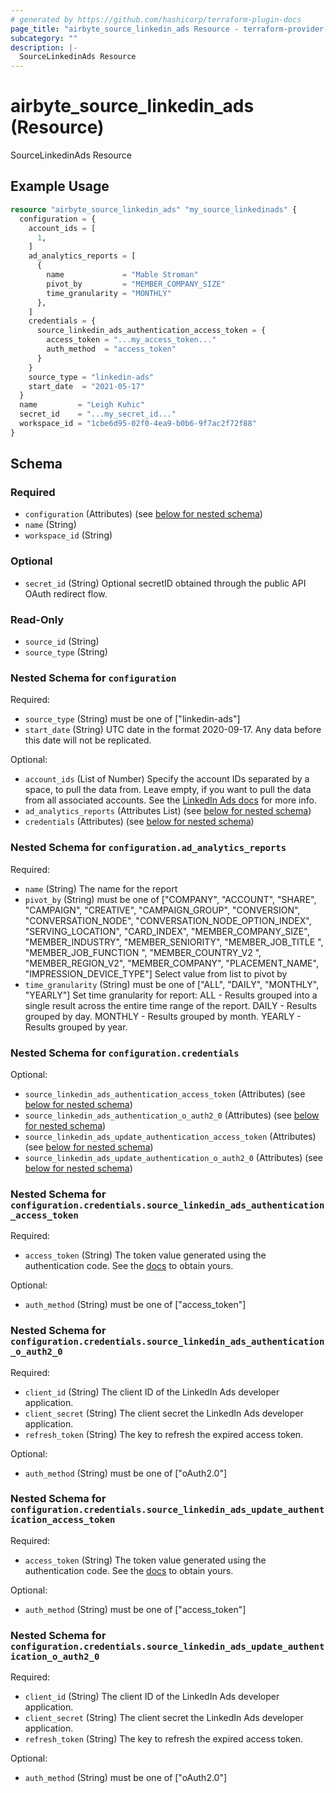 ```yaml
---
# generated by https://github.com/hashicorp/terraform-plugin-docs
page_title: "airbyte_source_linkedin_ads Resource - terraform-provider-airbyte"
subcategory: ""
description: |-
  SourceLinkedinAds Resource
---
```


# airbyte_source_linkedin_ads (Resource)

SourceLinkedinAds Resource

## Example Usage

```terraform
resource "airbyte_source_linkedin_ads" "my_source_linkedinads" {
  configuration = {
    account_ids = [
      1,
    ]
    ad_analytics_reports = [
      {
        name             = "Mable Stroman"
        pivot_by         = "MEMBER_COMPANY_SIZE"
        time_granularity = "MONTHLY"
      },
    ]
    credentials = {
      source_linkedin_ads_authentication_access_token = {
        access_token = "...my_access_token..."
        auth_method  = "access_token"
      }
    }
    source_type = "linkedin-ads"
    start_date  = "2021-05-17"
  }
  name         = "Leigh Kuhic"
  secret_id    = "...my_secret_id..."
  workspace_id = "1cbe6d95-02f0-4ea9-b0b6-9f7ac2f72f88"
}
```

<!-- schema generated by tfplugindocs -->
## Schema

### Required

- `configuration` (Attributes) (see [below for nested schema](#nestedatt--configuration))
- `name` (String)
- `workspace_id` (String)

### Optional

- `secret_id` (String) Optional secretID obtained through the public API OAuth redirect flow.

### Read-Only

- `source_id` (String)
- `source_type` (String)

<a id="nestedatt--configuration"></a>
### Nested Schema for `configuration`

Required:

- `source_type` (String) must be one of ["linkedin-ads"]
- `start_date` (String) UTC date in the format 2020-09-17. Any data before this date will not be replicated.

Optional:

- `account_ids` (List of Number) Specify the account IDs separated by a space, to pull the data from. Leave empty, if you want to pull the data from all associated accounts. See the <a href="https://www.linkedin.com/help/linkedin/answer/a424270/find-linkedin-ads-account-details?lang=en">LinkedIn Ads docs</a> for more info.
- `ad_analytics_reports` (Attributes List) (see [below for nested schema](#nestedatt--configuration--ad_analytics_reports))
- `credentials` (Attributes) (see [below for nested schema](#nestedatt--configuration--credentials))

<a id="nestedatt--configuration--ad_analytics_reports"></a>
### Nested Schema for `configuration.ad_analytics_reports`

Required:

- `name` (String) The name for the report
- `pivot_by` (String) must be one of ["COMPANY", "ACCOUNT", "SHARE", "CAMPAIGN", "CREATIVE", "CAMPAIGN_GROUP", "CONVERSION", "CONVERSATION_NODE", "CONVERSATION_NODE_OPTION_INDEX", "SERVING_LOCATION", "CARD_INDEX", "MEMBER_COMPANY_SIZE", "MEMBER_INDUSTRY", "MEMBER_SENIORITY", "MEMBER_JOB_TITLE ", "MEMBER_JOB_FUNCTION ", "MEMBER_COUNTRY_V2 ", "MEMBER_REGION_V2", "MEMBER_COMPANY", "PLACEMENT_NAME", "IMPRESSION_DEVICE_TYPE"]
Select value from list to pivot by
- `time_granularity` (String) must be one of ["ALL", "DAILY", "MONTHLY", "YEARLY"]
Set time granularity for report: 
ALL - Results grouped into a single result across the entire time range of the report.
DAILY - Results grouped by day.
MONTHLY - Results grouped by month.
YEARLY - Results grouped by year.


<a id="nestedatt--configuration--credentials"></a>
### Nested Schema for `configuration.credentials`

Optional:

- `source_linkedin_ads_authentication_access_token` (Attributes) (see [below for nested schema](#nestedatt--configuration--credentials--source_linkedin_ads_authentication_access_token))
- `source_linkedin_ads_authentication_o_auth2_0` (Attributes) (see [below for nested schema](#nestedatt--configuration--credentials--source_linkedin_ads_authentication_o_auth2_0))
- `source_linkedin_ads_update_authentication_access_token` (Attributes) (see [below for nested schema](#nestedatt--configuration--credentials--source_linkedin_ads_update_authentication_access_token))
- `source_linkedin_ads_update_authentication_o_auth2_0` (Attributes) (see [below for nested schema](#nestedatt--configuration--credentials--source_linkedin_ads_update_authentication_o_auth2_0))

<a id="nestedatt--configuration--credentials--source_linkedin_ads_authentication_access_token"></a>
### Nested Schema for `configuration.credentials.source_linkedin_ads_authentication_access_token`

Required:

- `access_token` (String) The token value generated using the authentication code. See the <a href="https://docs.airbyte.com/integrations/sources/linkedin-ads#authentication">docs</a> to obtain yours.

Optional:

- `auth_method` (String) must be one of ["access_token"]


<a id="nestedatt--configuration--credentials--source_linkedin_ads_authentication_o_auth2_0"></a>
### Nested Schema for `configuration.credentials.source_linkedin_ads_authentication_o_auth2_0`

Required:

- `client_id` (String) The client ID of the LinkedIn Ads developer application.
- `client_secret` (String) The client secret the LinkedIn Ads developer application.
- `refresh_token` (String) The key to refresh the expired access token.

Optional:

- `auth_method` (String) must be one of ["oAuth2.0"]


<a id="nestedatt--configuration--credentials--source_linkedin_ads_update_authentication_access_token"></a>
### Nested Schema for `configuration.credentials.source_linkedin_ads_update_authentication_access_token`

Required:

- `access_token` (String) The token value generated using the authentication code. See the <a href="https://docs.airbyte.com/integrations/sources/linkedin-ads#authentication">docs</a> to obtain yours.

Optional:

- `auth_method` (String) must be one of ["access_token"]


<a id="nestedatt--configuration--credentials--source_linkedin_ads_update_authentication_o_auth2_0"></a>
### Nested Schema for `configuration.credentials.source_linkedin_ads_update_authentication_o_auth2_0`

Required:

- `client_id` (String) The client ID of the LinkedIn Ads developer application.
- `client_secret` (String) The client secret the LinkedIn Ads developer application.
- `refresh_token` (String) The key to refresh the expired access token.

Optional:

- `auth_method` (String) must be one of ["oAuth2.0"]


